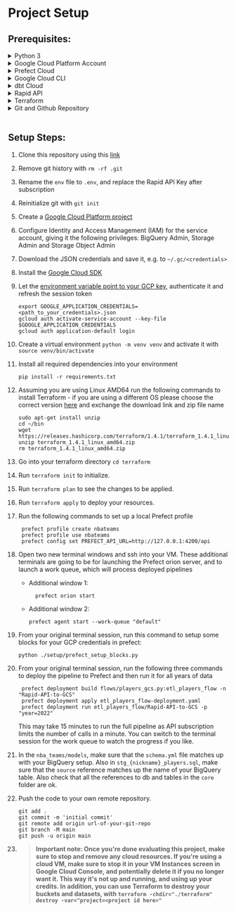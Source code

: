# Project Setup

## Prerequisites:

<details>
<summary>Python 3</summary>

This project was tested with Python 3.11. Use a [Python version manager](https://realpython.com/intro-to-pyenv/) and a [virtual environment](https://realpython.com/python-virtual-environments-a-primer/) to install your dependencies.

</details>

<details>
<summary>Google Cloud Platform Account</summary>

Sign up for a free test account [here](https://cloud.google.com/free/), and enable billing.

</details>

<details>
<summary>Prefect Cloud</summary>

Sign up for a free account [here](https://www.prefect.io).

</details>

<details>
<summary>Google Cloud CLI</summary>

Installation instruction for `gcloud` [here](https://cloud.google.com/sdk/docs/install-sdk).

</details>

<details>
<summary>dbt Cloud</summary>

Sign up for a free account [here](https://www.getdbt.com/signup/).

</details>

<details>
<summary>Rapid API</summary>

Sign up for a free account [here](https://rapidapi.com/auth/sign-up/).

</details>

<details>
<summary>Terraform</summary>

You can view the [installation instructions for Terraform here](https://developer.hashicorp.com/terraform/downloads?ajs_aid=f70c2019-1bdc-45f4-85aa-cdd585d465b4&product_intent=terraform)

</details>

<details>
<summary>Git and Github Repository</summary>

To install git, check out instructions [here](https://git-scm.com/book/en/v2/Getting-Started-Installing-Git).
Creation steps for a [remote github repository here](https://docs.github.com/en/get-started/quickstart/create-a-repo).

</details>

</br>

## Setup Steps:

1. Clone this repository using this [link](https://minhaskamal.github.io/DownGit/#/home?url=https://github.com/Joseun/data-engineering-zoomcamp/tree/main/cohorts/2023/week_7_project)
1. Remove git history with `rm -rf .git`
1. Rename the `env` file to `.env`, and replace the Rapid API Key after subscription
1. Reinitialize git with `git init`</br>
1. Create a [Google Cloud Platform project](https://console.cloud.google.com/cloud-resource-manager)
1. Configure Identity and Access Management (IAM) for the service account, giving it the following privileges: BigQuery Admin, Storage Admin and Storage Object Admin
1. Download the JSON credentials and save it, e.g. to `~/.gc/<credentials>`
1. Install the [Google Cloud SDK](https://cloud.google.com/sdk/docs/install-sdk)
1. Let the [environment variable point to your GCP key](https://cloud.google.com/docs/authentication/application-default-credentials#GAC), authenticate it and refresh the session token
   ```
   export GOOGLE_APPLICATION_CREDENTIALS=<path_to_your_credentials>.json
   gcloud auth activate-service-account --key-file $GOOGLE_APPLICATION_CREDENTIALS
   gcloud auth application-default login
   ```
1. Create a virtual environment `python -m venv venv` and activate it with `source venv/bin/activate`
1. Install all required dependencies into your environment
   ```
   pip install -r requirements.txt
   ```
1. Assuming you are using Linux AMD64 run the following commands to install Terraform - if you are using a different OS please choose the correct version [here](https://developer.hashicorp.com/terraform/downloads) and exchange the download link and zip file name

   ```
   sudo apt-get install unzip
   cd ~/bin
   wget https://releases.hashicorp.com/terraform/1.4.1/terraform_1.4.1_linux_amd64.zip
   unzip terraform_1.4.1_linux_amd64.zip
   rm terraform_1.4.1_linux_amd64.zip
   ```
1. Go into your terraform directory `cd terraform`
1. Run `terraform init` to initialize.
1. Run `terraform plan` to see the changes to be applied.
1. Run `terraform apply` to deploy your resources.
1. Run the following commands to set up a local Prefect profile
   ```
    prefect profile create nbateams
    prefect profile use nbateams
    prefect config set PREFECT_API_URL=http://127.0.0.1:4200/api
   ```

1. Open two new terminal windows and ssh into your VM.  These additional terminals are going to be for launching the Prefect orion server, and to launch a work queue, which will process deployed pipelines

    * Additional window 1:
      ```
        prefect orion start
      ```
    * Additional window 2:
      ```
      prefect agent start --work-queue "default"
      ```

1. From your original terminal session, run this command to setup some blocks for your GCP credentials in prefect:
   ``` 
   python ./setup/prefect_setup_blocks.py
   ```

1. From your original terminal session, run the following three commands to deploy the pipeline to Prefect and then run it for all years of data
   ```
    prefect deployment build flows/players_gcs.py:etl_players_flow -n "Rapid-API-to-GCS"
    prefect deployment apply etl_players_flow-deployment.yaml
    prefect deployment run etl_players_flow/Rapid-API-to-GCS -p "year=2022"
   ```

    This may take 15 minutes to run the full pipeline as API subscription limits the number of calls in a minute. You can switch to the terminal session for the work queue to watch the progress if you like.

1. In the `nba_teams/models`, make sure that the `schema.yml` file matches up with your BigQuery setup. Also in `stg_{nickname}_players.sql`, make sure that the `source` reference matches up the name of your BigQuery table. Also check that all the references to db and tables in the `core` folder are ok.
1. Push the code to your own remote repository.
   ```
   git add .
   git commit -m 'initial commit'
   git remote add origin url-of-your-git-repo
   git branch -M main
   git push -u origin main
   ```
1. > **Important note: Once you're done evaluating this project, make sure to stop and remove any cloud resources.  If you're using a cloud VM, make sure to stop it in your VM Instances screen in Google Cloud Console, and potentially delete it if you no longer want it.  This way it's not up and running, and using up your credits.  In addition, you can use Terraform to destroy your buckets and datasets, with `terraform -chdir="./terraform" destroy -var="project=<project id here>"`**
</br>
</br>
